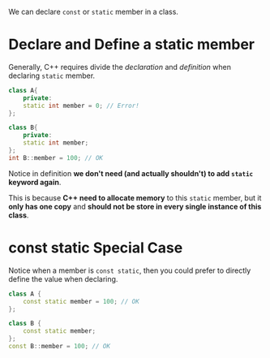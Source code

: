 We can declare `const` or `static` member in a class.

# Declare and Define a static member

Generally, C++ requires divide the _declaration_ and _definition_ when declaring `static` member.

```cpp
class A{
    private:
    static int member = 0; // Error!
};

class B{
    private:
    static int member;
};
int B::member = 100; // OK
```

Notice in definition __we don't need (and actually shouldn't) to add `static` keyword again__.

This is because __C++ need to allocate memory__ to this `static` member, but it __only has one copy__ and __should not be store in every single instance of this class__.

# const static Special Case

Notice when a member is `const static`, then you could prefer to directly define the value when declaring.

```cpp
class A {
    const static member = 100; // OK
};

class B {
    const static member;
};
const B::member = 100; // OK
```